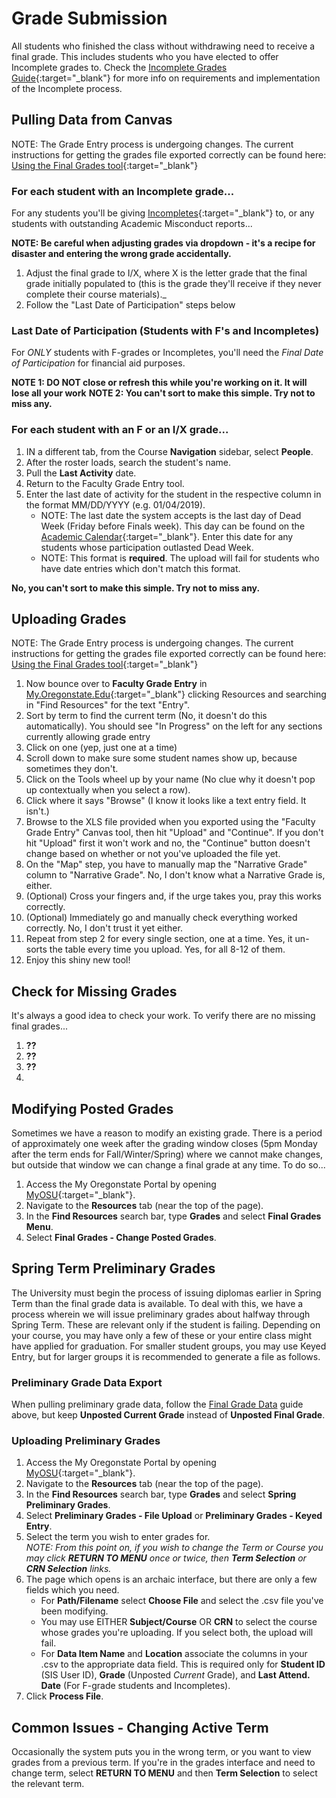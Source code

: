 # Grade Submission

All students who finished the class without withdrawing need to receive a final grade.  This includes students who you have elected to offer Incomplete grades to.  Check the [Incomplete Grades Guide](Incompletes.html){:target="\_blank"} for more info on requirements and implementation of the Incomplete process.

## Pulling Data from Canvas

NOTE: The Grade Entry process is undergoing changes. The current instructions for getting the grades file exported correctly can be found here: [Using the Final Grades tool](https://oregonstate.teamdynamix.com/TDClient/1935/Portal/KB/ArticleDet?ID=70831){:target="\_blank"}

### For each student with an Incomplete grade...

For any students you'll be giving [Incompletes](Incompletes.html){:target="\_blank"} to, or any students with outstanding Academic Misconduct reports...

**NOTE: Be careful when adjusting grades via dropdown - it's a recipe for disaster and entering the wrong grade accidentally.**

1. Adjust the final grade to I/X, where X is the letter grade that the final grade initially populated to (this is the grade they'll receive if they never complete their course materials)._
2. Follow the "Last Date of Participation" steps below

### Last Date of Participation (Students with F's and Incompletes)

For _ONLY_ students with F-grades or Incompletes, you'll need the _Final Date of Participation_ for financial aid purposes.

**NOTE 1: DO NOT close or refresh this while you're working on it. It will lose all your work**
**NOTE 2: You can't sort to make this simple. Try not to miss any.**

### For each student with an F or an I/X grade...

1. IN a different tab, from the Course **Navigation** sidebar, select **People**.
2. After the roster loads, search the student's name.
3. Pull the **Last Activity** date.
4. Return to the Faculty Grade Entry tool.
5. Enter the last date of activity for the student in the respective column in the format MM/DD/YYYY (e.g. 01/04/2019).  
   - NOTE:  The last date the system accepts is the last day of Dead Week (Friday before Finals week). This day can be found on the [Academic Calendar](https://registrar.oregonstate.edu/osu-academic-calendar){:target="\_blank"}. Enter this date for any students whose participation outlasted Dead Week.
   - NOTE:  This format is **required**. The upload will fail for students who have date entries which don't match this format.

**No, you can't sort to make this simple. Try not to miss any.**

## Uploading Grades

NOTE: The Grade Entry process is undergoing changes. The current instructions for getting the grades file exported correctly can be found here: [Using the Final Grades tool](https://oregonstate.teamdynamix.com/TDClient/1935/Portal/KB/ArticleDet?ID=70831){:target="\_blank"}

1. Now bounce over to **Faculty Grade Entry** in [My.Oregonstate.Edu](https://my.oregonstate.edu){:target="_blank"} clicking Resources and searching in "Find Resources" for the text "Entry".
2. Sort by term to find the current term (No, it doesn't do this automatically). You should see "In Progress" on the left for any sections currently allowing grade entry
3. Click on one (yep, just one at a time)
4. Scroll down to make sure some student names show up, because sometimes they don't.
5. Click on the Tools wheel up by your name (No clue why it doesn't pop up contextually when you select a row).
6. Click where it says "Browse" (I know it looks like a text entry field. It isn't.)
7. Browse to the XLS file provided when you exported using the "Faculty Grade Entry" Canvas tool, then hit "Upload" and "Continue". If you don't hit "Upload" first it won't work and no, the "Continue" button doesn't change based on whether or not you've uploaded the file yet.
8. On the "Map" step, you have to manually map the "Narrative Grade" column to "Narrative Grade". No, I don't know what a Narrative Grade is, either.
9. (Optional) Cross your fingers and, if the urge takes you, pray this works correctly.
10. (Optional) Immediately go and manually check everything worked correctly. No, I don't trust it yet either.
11. Repeat from step 2 for every single section, one at a time. Yes, it un-sorts the table every time you upload. Yes, for all 8-12 of them. 
12. Enjoy this shiny new tool!

## Check for Missing Grades

It's always a good idea to check your work.  To verify there are no missing final grades...

1. **??**
2. **??**
3. **??**
4. 

## Modifying Posted Grades

Sometimes we have a reason to modify an existing grade.  There is a period of approximately one week after the grading window closes (5pm Monday after the term ends for Fall/Winter/Spring) where we cannot make changes, but outside that window we can change a final grade at any time. To do so...

1. Access the My Oregonstate Portal by opening [MyOSU](https://my.oregonstate.edu/){:target="\_blank"}.
2. Navigate to the **Resources** tab (near the top of the page).
3. In the **Find Resources** search bar, type **Grades** and select **Final Grades Menu**.
4. Select **Final Grades - Change Posted Grades**.

## Spring Term Preliminary Grades

The University must begin the process of issuing diplomas earlier in Spring Term than the final grade data is available.  To deal with this, we have a process wherein we will issue preliminary grades about halfway through Spring Term.  These are relevant only if the student is failing. Depending on your course, you may have only a few of these or your entire class might have applied for graduation.  For smaller student groups, you may use Keyed Entry, but for larger groups it is recommended to generate a file as follows.

### Preliminary Grade Data Export

When pulling preliminary grade data, follow the [Final Grade Data](#final-grade-data) guide above, but keep **Unposted Current Grade** instead of **Unposted Final Grade**.

### Uploading Preliminary Grades

1. Access the My Oregonstate Portal by opening [MyOSU](https://my.oregonstate.edu/){:target="\_blank"}.
2. Navigate to the **Resources** tab (near the top of the page).
3. In the **Find Resources** search bar, type **Grades** and select **Spring Preliminary Grades**.
4. Select **Preliminary Grades - File Upload** or **Preliminary Grades - Keyed Entry**.
5. Select the term you wish to enter grades for.  
_NOTE: From this point on, if you wish to change the Term or Course you may click **RETURN TO MENU** once or twice, then **Term Selection** or **CRN Selection** links._
6. The page which opens is an archaic interface, but there are only a few fields which you need.
    - For **Path/Filename** select **Choose File** and select the .csv file you've been modifying.
    - You may use EITHER **Subject/Course** OR **CRN** to select the course whose grades you're uploading. If you select both, the upload will fail.
    - For **Data Item Name** and **Location** associate the columns in your .csv to the appropriate data field.  This is required only for **Student ID** (SIS User ID), **Grade** (Unposted _Current_ Grade), and **Last Attend. Date** (For F-grade students and Incompletes).
7. Click **Process File**.

## Common Issues - Changing Active Term

Occasionally the system puts you in the wrong term, or you want to view grades from a previous term. If you're in the grades interface and need to change term, select **RETURN TO MENU** and then **Term Selection** to select the relevant term.
